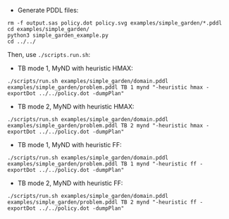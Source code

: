 - Generate PDDL files:
```
rm -f output.sas policy.dot policy.svg examples/simple_garden/*.pddl
cd examples/simple_garden/
python3 simple_garden_example.py
cd ../../
```

Then, use `./scripts.run.sh`:

- TB mode 1, MyND with heuristic HMAX:
```
./scripts/run.sh examples/simple_garden/domain.pddl examples/simple_garden/problem.pddl TB 1 mynd "-heuristic hmax -exportDot ../../policy.dot -dumpPlan"
```

- TB mode 2, MyND with heuristic HMAX:
```
./scripts/run.sh examples/simple_garden/domain.pddl examples/simple_garden/problem.pddl TB 2 mynd "-heuristic hmax -exportDot ../../policy.dot -dumpPlan"
```

- TB mode 1, MyND with heuristic FF:
```
./scripts/run.sh examples/simple_garden/domain.pddl examples/simple_garden/problem.pddl TB 1 mynd "-heuristic ff -exportDot ../../policy.dot -dumpPlan"
```

- TB mode 2, MyND with heuristic FF:
```
./scripts/run.sh examples/simple_garden/domain.pddl examples/simple_garden/problem.pddl TB 2 mynd "-heuristic ff -exportDot ../../policy.dot -dumpPlan"
```
